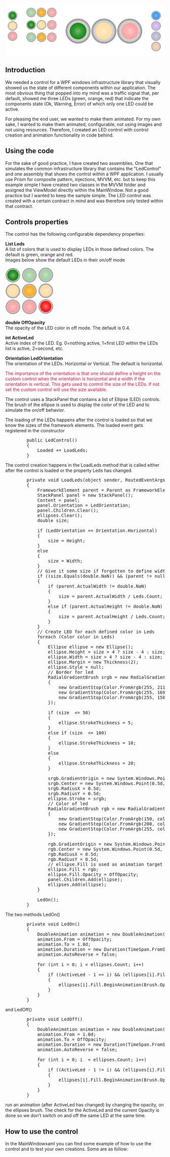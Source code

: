 ![MultipleControls.png](https://github.com/PKaelin/WpfLedControl/blob/master/Docu/MultipleControls.png)
## Introduction

We needed a control for a WPF windows infrastructure library that visually showed us the state of different components within our application. The most obvious thing that popped into my mind was a traffic signal that, per default, showed me three LEDs (green, orange, red) that indicate the components state (Ok, Warning, Error) of which only one LED could be active.  

For pleasing the end user, we wanted to make them animated. For my own sake, I wanted to make them animated, configurable, not using images and not using resources. Therefore, I created an LED control with control creation and animation functionality in code behind.

## Using the code

For the sake of good practice, I have created two assemblies. One that simulates the common infrastructure library that contains the "LedControl" and one assembly that shows the control within a WPF application. I usually use Prism for composite pattern, injections, MVVM, etc. but to keep this example simple I have created two classes in the MVVM folder and assigned the ViewModel directly within the MainWindow. Not a good practice but I wanted to keep the sample simple. The LED control was created with a certain contract in mind and was therefore only tested within that contract.

## Controls properties

The control has the following configurable dependency properties:  

**List<Color> Leds**  
A list of colors that is used to display LEDs in those defined colors. The default is green, orange and red.  
Images below show the default LEDs in their on/off mode

![Green](https://github.com/PKaelin/WpfLedControl/blob/master/Docu/Green.png)    ![Orange](https://github.com/PKaelin/WpfLedControl/blob/master/Docu/Orange.png)   ![Red](https://github.com/PKaelin/WpfLedControl/blob/master/Docu/Red.png)

**double OffOpacity**  
The opacity of the LED color in off mode. The default is 0.4.  

**int ActiveLed**  
Active index of the LED. Eg. 0=nothing active, 1=first LED within the LEDs list is active, 2=second, etc.  

**Orientation LedOrientation**  
The orientation of the LEDs. Horizontal or Vertical. The default is horizontal.

<div style="color: crimson;">The importance of the orientation is that one should define a height on the custom control when the orientation is horizontal and a width if the orientation is vertical. This gets used to control the size of the LEDs.  
If not set the custom control will use the size available.</div>

The control uses a StackPanel that contains a list of Ellipse (LED) controls. The brush of the ellipse is used to display the color of the LED and to simulate the on/off behavior.  

The loading of the LEDs happens after the control is loaded so that we know the sizes of the framework elements. The loaded event gets registered in the constructor

<pre lang="cs">        public LedControl()
        {
            Loaded += LoadLeds;
        }
</pre>

The control creation happens in the LoadLeds method that is called either after the control is loaded or the property Leds has changed.

<pre lang="cs">        private void LoadLeds(object sender, RoutedEventArgs e)
        {
            FrameworkElement parent = Parent as FrameworkElement;
            StackPanel panel = new StackPanel();
            Content = panel;
            panel.Orientation = LedOrientation;
            panel.Children.Clear();
            ellipses.Clear();
            double size;

            if (LedOrientation == Orientation.Horizontal)
            {
                size = Height;
            }
            else
            {
                size = Width;
            }
            // Give it some size if forgotten to define width or height in combination with orientation
            if ((size.Equals(double.NaN)) && (parent != null) && (Leds.Count != 0))
            {
                if (parent.ActualWidth != double.NaN)
                {
                    size = parent.ActualWidth / Leds.Count;
                }
                else if (parent.ActualHeight != double.NaN)
                {
                    size = parent.ActualHeight / Leds.Count;
                }
            }
            // Create LED for each defined color in Leds
            foreach (Color color in Leds)
            {
                Ellipse ellipse = new Ellipse();
                ellipse.Height = size > 4 ? size - 4 : size;
                ellipse.Width = size > 4 ? size - 4 : size;
                ellipse.Margin = new Thickness(2);
                ellipse.Style = null;
                // Border for led
                RadialGradientBrush srgb = new RadialGradientBrush(new GradientStopCollection
                {
                    new GradientStop(Color.FromArgb(255, 211, 211, 211), 0.8d),
                    new GradientStop(Color.FromArgb(255, 169, 169, 169), 0.9d),
                    new GradientStop(Color.FromArgb(255, 150, 150, 150), 0.95d),
                });

                if (size  <= 50)
                {
                    ellipse.StrokeThickness = 5;
                }
                else if (size  <= 100)
                {
                    ellipse.StrokeThickness = 10;
                }
                else
                {
                    ellipse.StrokeThickness = 20;
                }

                srgb.GradientOrigin = new System.Windows.Point(0.5d, 0.5d);
                srgb.Center = new System.Windows.Point(0.5d, 0.5d);
                srgb.RadiusX = 0.5d;
                srgb.RadiusY = 0.5d;
                ellipse.Stroke = srgb;
                // Color of led
                RadialGradientBrush rgb = new RadialGradientBrush(new GradientStopCollection
                {
                    new GradientStop(Color.FromArgb(150, color.R, color.G, color.B), 0.1d),
                    new GradientStop(Color.FromArgb(200, color.R, color.G, color.B), 0.4d),
                    new GradientStop(Color.FromArgb(255, color.R, color.G, color.B), 1.0d),
                });

                rgb.GradientOrigin = new System.Windows.Point(0.5d, 0.5d);
                rgb.Center = new System.Windows.Point(0.5d, 0.5d);
                rgb.RadiusX = 0.5d;
                rgb.RadiusY = 0.5d;
                // ellipse.Fill is used as animation target
                ellipse.Fill = rgb;
                ellipse.Fill.Opacity = OffOpacity;
                panel.Children.Add(ellipse);
                ellipses.Add(ellipse);
            }

            LedOn();
        }
</pre>

The two methods LedOn()

<pre lang="cs">        private void LedOn()
        {
            DoubleAnimation animation = new DoubleAnimation();
            animation.From = OffOpacity;
            animation.To = 1.0d;
            animation.Duration = new Duration(TimeSpan.FromSeconds(1));
            animation.AutoReverse = false;

            for (int i = 0; i < ellipses.Count; i++)
            {
                if ((ActiveLed - 1 == i) && (ellipses[i].Fill.Opacity < 1.0))
                {
                    ellipses[i].Fill.BeginAnimation(Brush.OpacityProperty, animation);
                }
            }
        }
</pre>

and LedOff()

<pre lang="cs">        private void LedOff()
        {
            DoubleAnimation animation = new DoubleAnimation();
            animation.From = 1.0d;
            animation.To = OffOpacity;
            animation.Duration = new Duration(TimeSpan.FromSeconds(1));
            animation.AutoReverse = false;

            for (int i = 0; i  < ellipses.Count; i++)
            {
                if ((ActiveLed - 1 != i) && (ellipses[i].Fill.Opacity > OffOpacity))
                {
                    ellipses[i].Fill.BeginAnimation(Brush.OpacityProperty, animation);
                }
            }
        }
</pre>

run an animation (after ActiveLed has changed) by changing the opacity, on the ellipses brush. The check for the ActiveLed and the current Opacity is done so we don’t switch on and off the same LED at the same time.

## How to use the control

In the MainWindowxaml you can find some example of how to use the control and to test your own creations. Some are as follow:

<pre lang="xml">    <controls:LedControl ActiveLed="{Binding ActiveLedItem1}" LedOrientation="Vertical" Width="50" Margin="20" />
    <controls:LedControl ActiveLed="{Binding ActiveLedItem1}" Height="125" Margin="20" />
    <controls:LedControl ActiveLed="{Binding ActiveLedItem1}" LedOrientation="Vertical" Width="50" Leds="{Binding Colors}" Margin="20" />
</pre>

